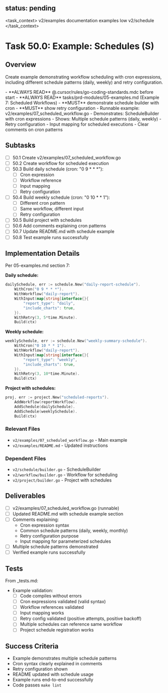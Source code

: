 ## status: pending

<task_context>
<domain>v2/examples</domain>
<type>documentation</type>
<scope>examples</scope>
<complexity>low</complexity>
<dependencies>v2/schedule</dependencies>
</task_context>

# Task 50.0: Example: Schedules (S)

## Overview

Create example demonstrating workflow scheduling with cron expressions, including different schedule patterns (daily, weekly) and retry configuration.

<critical>
- **ALWAYS READ** @.cursor/rules/go-coding-standards.mdc before start
- **ALWAYS READ** tasks/prd-modules/05-examples.md (Example 7: Scheduled Workflows)
- **MUST** demonstrate schedule builder with cron
- **MUST** show retry configuration
</critical>

<requirements>
- Runnable example: v2/examples/07_scheduled_workflow.go
- Demonstrates: ScheduleBuilder with cron expressions
- Shows: Multiple schedule patterns (daily, weekly)
- Retry configuration
- Input mapping for scheduled executions
- Clear comments on cron patterns
</requirements>

## Subtasks

- [ ] 50.1 Create v2/examples/07_scheduled_workflow.go
- [ ] 50.2 Create workflow for scheduled execution
- [ ] 50.3 Build daily schedule (cron: "0 9 * * *"):
  - [ ] Cron expression
  - [ ] Workflow reference
  - [ ] Input mapping
  - [ ] Retry configuration
- [ ] 50.4 Build weekly schedule (cron: "0 10 * * 1"):
  - [ ] Different cron pattern
  - [ ] Same workflow, different input
  - [ ] Retry configuration
- [ ] 50.5 Build project with schedules
- [ ] 50.6 Add comments explaining cron patterns
- [ ] 50.7 Update README.md with schedule example
- [ ] 50.8 Test example runs successfully

## Implementation Details

Per 05-examples.md section 7:

**Daily schedule:**
```go
dailySchedule, err := schedule.New("daily-report-schedule").
    WithCron("0 9 * * *").
    WithWorkflow("daily-report").
    WithInput(map[string]interface{}{
        "report_type": "daily",
        "include_charts": true,
    }).
    WithRetry(3, 5*time.Minute).
    Build(ctx)
```

**Weekly schedule:**
```go
weeklySchedule, err := schedule.New("weekly-summary-schedule").
    WithCron("0 10 * * 1").
    WithWorkflow("daily-report").
    WithInput(map[string]interface{}{
        "report_type": "weekly",
        "include_charts": true,
    }).
    WithRetry(3, 10*time.Minute).
    Build(ctx)
```

**Project with schedules:**
```go
proj, err := project.New("scheduled-reports").
    AddWorkflow(reportWorkflow).
    AddSchedule(dailySchedule).
    AddSchedule(weeklySchedule).
    Build(ctx)
```

### Relevant Files

- `v2/examples/07_scheduled_workflow.go` - Main example
- `v2/examples/README.md` - Updated instructions

### Dependent Files

- `v2/schedule/builder.go` - ScheduleBuilder
- `v2/workflow/builder.go` - Workflow for scheduling
- `v2/project/builder.go` - Project with schedules

## Deliverables

- [ ] v2/examples/07_scheduled_workflow.go (runnable)
- [ ] Updated README.md with schedule example section
- [ ] Comments explaining:
  - Cron expression syntax
  - Common schedule patterns (daily, weekly, monthly)
  - Retry configuration purpose
  - Input mapping for parameterized schedules
- [ ] Multiple schedule patterns demonstrated
- [ ] Verified example runs successfully

## Tests

From _tests.md:

- Example validation:
  - [ ] Code compiles without errors
  - [ ] Cron expressions validated (valid syntax)
  - [ ] Workflow references validated
  - [ ] Input mapping works
  - [ ] Retry config validated (positive attempts, positive backoff)
  - [ ] Multiple schedules can reference same workflow
  - [ ] Project schedule registration works

## Success Criteria

- Example demonstrates multiple schedule patterns
- Cron syntax clearly explained in comments
- Retry configuration shown
- README updated with schedule usage
- Example runs end-to-end successfully
- Code passes `make lint`
